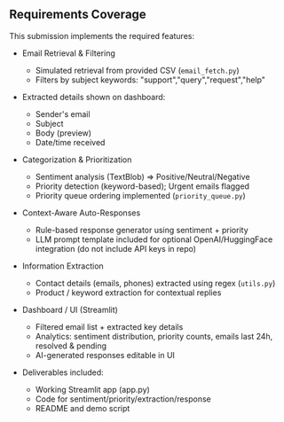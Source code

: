 ## Requirements Coverage

This submission implements the required features:

- Email Retrieval & Filtering
  - Simulated retrieval from provided CSV (`email_fetch.py`)
  - Filters by subject keywords: "support","query","request","help"

- Extracted details shown on dashboard:
  - Sender's email
  - Subject
  - Body (preview)
  - Date/time received

- Categorization & Prioritization
  - Sentiment analysis (TextBlob) => Positive/Neutral/Negative
  - Priority detection (keyword-based); Urgent emails flagged
  - Priority queue ordering implemented (`priority_queue.py`)

- Context-Aware Auto-Responses
  - Rule-based response generator using sentiment + priority
  - LLM prompt template included for optional OpenAI/HuggingFace integration (do not include API keys in repo)

- Information Extraction
  - Contact details (emails, phones) extracted using regex (`utils.py`)
  - Product / keyword extraction for contextual replies

- Dashboard / UI (Streamlit)
  - Filtered email list + extracted key details
  - Analytics: sentiment distribution, priority counts, emails last 24h, resolved & pending
  - AI-generated responses editable in UI

- Deliverables included:
  - Working Streamlit app (app.py)
  - Code for sentiment/priority/extraction/response
  - README and demo script

